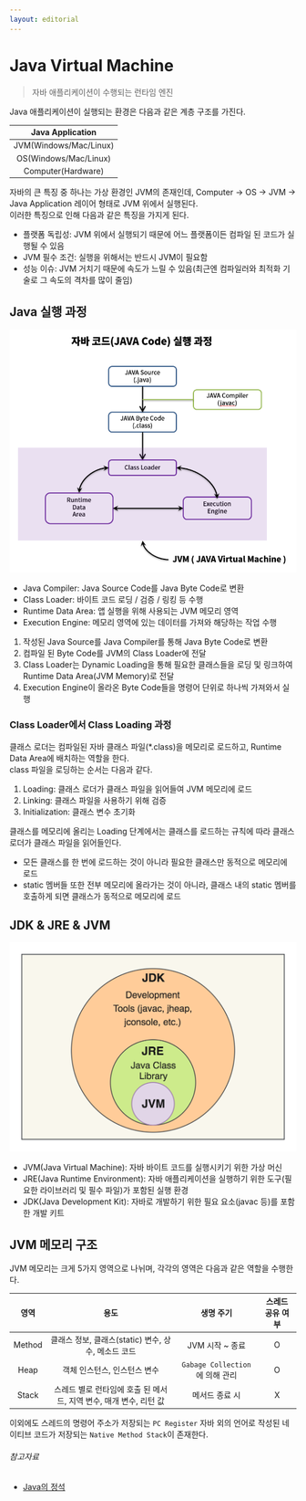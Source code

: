 ```yaml
---
layout: editorial
---
```


# Java Virtual Machine

> 자바 애플리케이션이 수행되는 런타임 엔진

Java 애플리케이션이 실행되는 환경은 다음과 같은 계층 구조를 가진다.

|    Java Application    |
|:----------------------:|
| JVM(Windows/Mac/Linux) |
| OS(Windows/Mac/Linux)  |
|   Computer(Hardware)   |

자바의 큰 특징 중 하나는 가상 환경인 JVM의 존재인데, Computer -> OS -> JVM -> Java Application 레이어 형태로 JVM 위에서 실행된다.  
이러한 특징으로 인해 다음과 같은 특징을 가지게 된다.

- 플랫폼 독립성: JVM 위에서 실행되기 때문에 어느 플랫폼이든 컴파일 된 코드가 실행될 수 있음
- JVM 필수 조건: 실행을 위해서는 반드시 JVM이 필요함
- 성능 이슈: JVM 거치기 때문에 속도가 느릴 수 있음(최근엔 컴파일러와 최적화 기술로 그 속도의 격차를 많이 줄임)

## Java 실행 과정

![java execution process](image/java-execution-process.png)

- Java Compiler: Java Source Code를 Java Byte Code로 변환
- Class Loader: 바이트 코드 로딩 / 검증 / 링킹 등 수행
- Runtime Data Area: 앱 실행을 위해 사용되는 JVM 메모리 영역
- Execution Engine: 메모리 영역에 있는 데이터를 가져와 해당하는 작업 수행

1. 작성된 Java Source를 Java Compiler를 통해 Java Byte Code로 변환
2. 컴파일 된 Byte Code를 JVM의 Class Loader에 전달
3. Class Loader는 Dynamic Loading을 통해 필요한 클래스들을 로딩 및 링크하여 Runtime Data Area(JVM Memory)로 전달
4. Execution Engine이 올라온 Byte Code들을 명령어 단위로 하나씩 가져와서 실행

### Class Loader에서 Class Loading 과정

클래스 로더는 컴파일된 자바 클래스 파일(*.class)을 메모리로 로드하고, Runtime Data Area에 배치하는 역할을 한다.  
class 파일을 로딩하는 순서는 다음과 같다.

1. Loading: 클래스 로더가 클래스 파일을 읽어들여 JVM 메모리에 로드
2. Linking: 클래스 파일을 사용하기 위해 검증
3. Initialization: 클래스 변수 초기화

클래스를 메모리에 올리는 Loading 단계에서는 클래스를 로드하는 규칙에 따라 클래스 로더가 클래스 파일을 읽어들인다.

- 모든 클래스를 한 번에 로드하는 것이 아니라 필요한 클래스만 동적으로 메모리에 로드
- static 멤버들 또한 전부 메모리에 올라가는 것이 아니라, 클래스 내의 static 멤버를 호출하게 되면 클래스가 동적으로 메모리에 로드

## JDK & JRE & JVM

![java jdk diagram](image/java-jdk-diagram.png)

- JVM(Java Virtual Machine): 자바 바이트 코드를 실행시키기 위한 가상 머신
- JRE(Java Runtime Environment): 자바 애플리케이션을 실행하기 위한 도구(필요한 라이브러리 및 필수 파일)가 포함된 실행 환경
- JDK(Java Development Kit): 자바로 개발하기 위한 필요 요소(javac 등)를 포함한 개발 키트

## JVM 메모리 구조

JVM 메모리는 크게 5가지 영역으로 나뉘며, 각각의 영역은 다음과 같은 역할을 수행한다.

|   영역   |                    용도                    |           생명 주기            | 스레드 공유 여부 |
|:------:|:----------------------------------------:|:--------------------------:|:---------:|
| Method |    클래스 정보, 클래스(static) 변수, 상수, 메소드 코드    |        JVM 시작 ~ 종료         |     O     |
|  Heap  |             객체 인스턴스, 인스턴스 변수             | `Gabage Collection`에 의해 관리 |     O     |
| Stack  | 스레드 별로 런타임에 호출 된 메서드, 지역 변수, 매개 변수, 리턴 값 |          메서드 종료 시          |     X     |

이외에도 스레드의 명령어 주소가 저장되는 `PC Register` 자바 외의 언어로 작성된 네이티브 코드가 저장되는 `Native Method Stack`이 존재한다.

###### 참고자료

- [Java의 정석](https://kobic.net/book/bookInfo/view.do?isbn=9788994492032)
